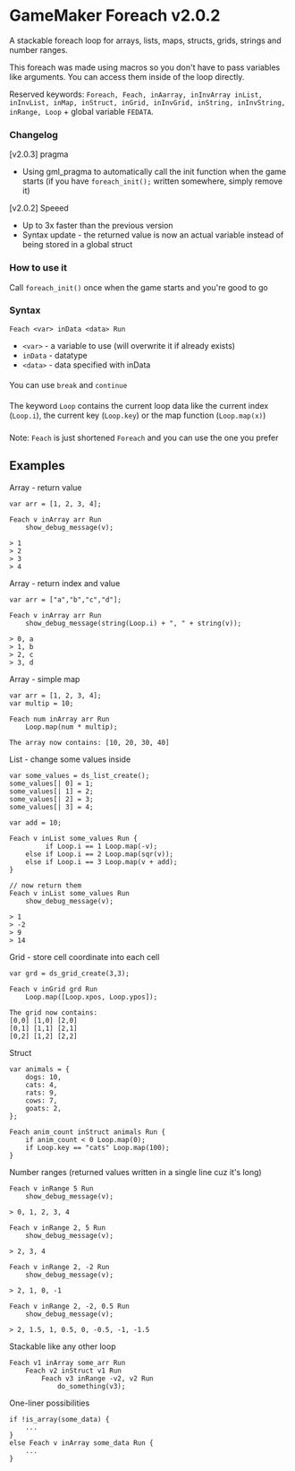 # GameMaker Foreach v2.0.2

A stackable foreach loop for arrays, lists, maps, structs, grids, strings and number ranges.

This foreach was made using macros so you don't have to pass variables like arguments. You can access them inside of the loop directly. 

Reserved keywords: `Foreach, Feach, inAarray, inInvArray inList, inInvList, inMap, inStruct, inGrid, inInvGrid, inString, inInvString, inRange, Loop` + global variable `FEDATA`.

### Changelog
[v2.0.3] pragma
+ Using gml_pragma to automatically call the init function when the game starts (if you have `foreach_init();` written somewhere, simply remove it)

[v2.0.2] Speeed
+ Up to 3x faster than the previous version
+ Syntax update - the returned value is now an actual variable instead of being stored in a global struct

### How to use it
Call `foreach_init()` once when the game starts and you're good to go

### Syntax
`Feach <var> inData <data> Run`

+ `<var>` - a variable to use (will overwrite it if already exists)
+ `inData` - datatype
+ `<data>` - data specified with inData 

####
You can use `break` and `continue`
####
The keyword `Loop` contains the current loop data like the current index (`Loop.i`), the current key (`Loop.key`) or the map function (`Loop.map(x)`)
###
Note: `Feach` is just shortened `Foreach` and you can use the one you prefer

## Examples
Array - return value
```
var arr = [1, 2, 3, 4];

Feach v inArray arr Run
	show_debug_message(v);
 
> 1
> 2
> 3
> 4
```
Array - return index and value
```
var arr = ["a","b","c","d"];

Feach v inArray arr Run
	show_debug_message(string(Loop.i) + ", " + string(v));
 
> 0, a
> 1, b
> 2, c
> 3, d
```
Array - simple map
```
var arr = [1, 2, 3, 4];
var multip = 10;

Feach num inArray arr Run
	Loop.map(num * multip);

The array now contains: [10, 20, 30, 40]
```
List - change some values inside
```
var some_values = ds_list_create();
some_values[| 0] = 1; 
some_values[| 1] = 2;
some_values[| 2] = 3; 
some_values[| 3] = 4;

var add = 10;

Feach v inList some_values Run {
	     if Loop.i == 1 Loop.map(-v);
	else if Loop.i == 2 Loop.map(sqr(v));
	else if Loop.i == 3 Loop.map(v + add);
}

// now return them
Feach v inList some_values Run
	show_debug_message(v);

> 1
> -2
> 9
> 14
```
Grid - store cell coordinate into each cell
```
var grd = ds_grid_create(3,3);

Feach v inGrid grd Run
	Loop.map([Loop.xpos, Loop.ypos]);

The grid now contains:
[0,0] [1,0] [2,0]
[0,1] [1,1] [2,1]
[0,2] [1,2] [2,2]
```
Struct
```
var animals = {
	dogs: 10,
	cats: 4,
	rats: 9,
	cows: 7,
	goats: 2,
};

Feach anim_count inStruct animals Run {
	if anim_count < 0 Loop.map(0);
	if Loop.key == "cats" Loop.map(100);
}

```
Number ranges (returned values written in a single line cuz it's long)
```
Feach v inRange 5 Run 
	show_debug_message(v);
	
> 0, 1, 2, 3, 4

Feach v inRange 2, 5 Run 
	show_debug_message(v);
	
> 2, 3, 4

Feach v inRange 2, -2 Run 
	show_debug_message(v);
	
> 2, 1, 0, -1

Feach v inRange 2, -2, 0.5 Run 
	show_debug_message(v);
	
> 2, 1.5, 1, 0.5, 0, -0.5, -1, -1.5
```
Stackable like any other loop
```
Feach v1 inArray some_arr Run
	Feach v2 inStruct v1 Run
		Feach v3 inRange -v2, v2 Run
			do_something(v3);

```
One-liner possibilities
```
if !is_array(some_data) {
	...
}
else Feach v inArray some_data Run {
	...
}
```
